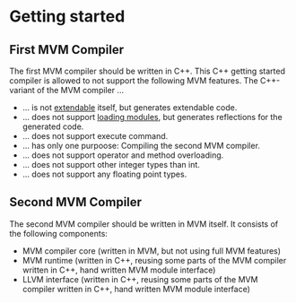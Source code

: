 # Getting started

## First MVM Compiler
The first MVM compiler should be written in C++. This C++ getting started compiler is allowed to not support the following MVM features.
The C++-variant of the MVM compiler ...
* ... is not [extendable](parser-concept.md) itself, but generates extendable code.
* ... does not support [loading modules](module-concept.md), but generates reflections for the generated code.
* ... does not support execute command.
* ... has only one purpoose: Compiling the second MVM compiler.
* ... does not support operator and method overloading.
* ... does not support other integer types than int.
* ... does not support any floating point types.

## Second MVM Compiler
The second MVM compiler should be written in MVM itself. It consists of the following components:
* MVM compiler core (written in MVM, but not using full MVM features)
* MVM runtime (written in C++, reusing some parts of the MVM compiler written in C++, hand written MVM module interface)
* LLVM interface (written in C++, reusing some parts of the MVM compiler written in C++, hand written MVM module interface)

